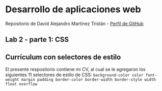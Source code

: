 # Desarrollo de aplicaciones web
Repositorio de David Alejandro Martínez Tristán - [Perfil de GitHub](https://github.com/dmtzt)
## Lab 2 - parte 1: CSS
## Currículum con selectores de estilo

El presente respositorio contiene mi CV, al cual se le agregaron los siguientes 11 selectores de estilo de CSS: `background-color color font-weight margin padding border-color border-width border-style width float overflow`